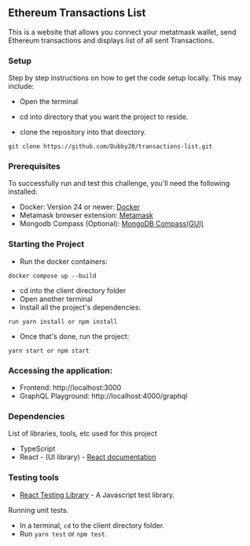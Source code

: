 ## Ethereum Transactions List

This is a website that allows you connect your metatmask wallet, send Ethereum transactions and displays list of all sent Transactions.


### Setup

Step by step instructions on how to get the code setup locally. This may include:

- Open the terminal
- cd into directory that you want the project to reside.


- clone the repository into that directory.
```
git clone https://github.com/Dubby20/transactions-list.git
```

### Prerequisites
To successfully run and test this challenge, you'll need the following installed:


- Docker: Version 24 or newer:  [Docker](https://www.docker.com/)
- Metamask browser extension: [Metamask](https://metamask.io/)
- Mongodb Compass (Optional): [MongoDB Compass(GUI)](https://www.mongodb.com/try/download/compass)


### Starting the Project
- Run the docker containers:
```
docker compose up --build
```

- cd into the client directory folder
- Open another terminal
- Install all the project's dependencies:
```
run yarn install or npm install
```
- Once that's done, run the project:
```
yarn start or npm start
```

### Accessing the application:

- Frontend: http://localhost:3000
- GraphQL Playground: http://localhost:4000/graphql

### Dependencies

List of libraries, tools, etc used for this project

- TypeScript
- React - (UI library) - [React documentation](https://reactjs.org/)


### Testing tools

- [React Testing Library](https://testing-library.com/) - A Javascript test library.


Running unit tests.

- In a terminal, `cd` to the client directory folder.
- Run `yarn test` or `npm test`.
